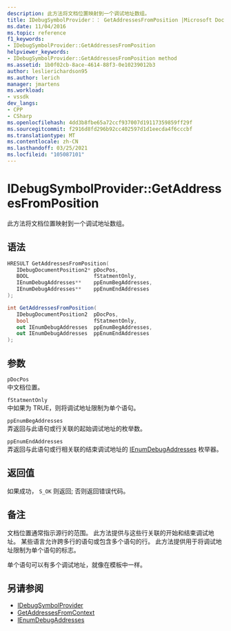 ```yaml
---
description: 此方法将文档位置映射到一个调试地址数组。
title: IDebugSymbolProvider：： GetAddressesFromPosition |Microsoft Docs
ms.date: 11/04/2016
ms.topic: reference
f1_keywords:
- IDebugSymbolProvider::GetAddressesFromPosition
helpviewer_keywords:
- IDebugSymbolProvider::GetAddressesFromPosition method
ms.assetid: 1b0f02cb-8ace-4614-88f3-0e10239012b3
author: leslierichardson95
ms.author: lerich
manager: jmartens
ms.workload:
- vssdk
dev_langs:
- CPP
- CSharp
ms.openlocfilehash: 4dd3b8fbe65a72ccf937007d19117359859ff29f
ms.sourcegitcommit: f2916d8fd296b92cc402597d1d1eecda4f6cccbf
ms.translationtype: MT
ms.contentlocale: zh-CN
ms.lasthandoff: 03/25/2021
ms.locfileid: "105087101"
---
```

# <a name="idebugsymbolprovidergetaddressesfromposition"></a>IDebugSymbolProvider::GetAddressesFromPosition
此方法将文档位置映射到一个调试地址数组。

## <a name="syntax"></a>语法

```cpp
HRESULT GetAddressesFromPosition( 
   IDebugDocumentPosition2* pDocPos,
   BOOL                     fStatmentOnly,
   IEnumDebugAddresses**    ppEnumBegAddresses,
   IEnumDebugAddresses**    ppEnumEndAddresses
);
```

```csharp
int GetAddressesFromPosition( 
   IDebugDocumentPosition2  pDocPos,
   bool                     fStatmentOnly,
   out IEnumDebugAddresses  ppEnumBegAddresses,
   out IEnumDebugAddresses  ppEnumEndAddresses
);
```

## <a name="parameters"></a>参数
`pDocPos`\
中文档位置。

`fStatmentOnly`\
中如果为 TRUE，则将调试地址限制为单个语句。

`ppEnumBegAddresses`\
弄返回与此语句或行关联的起始调试地址的枚举数。

`ppEnumEndAddresses`\
弄返回与此语句或行相关联的结束调试地址的 [IEnumDebugAddresses](../../../extensibility/debugger/reference/ienumdebugaddresses.md) 枚举器。

## <a name="return-value"></a>返回值
 如果成功， `S_OK` 则返回; 否则返回错误代码。

## <a name="remarks"></a>备注
 文档位置通常指示源行的范围。 此方法提供与这些行关联的开始和结束调试地址。 某些语言允许跨多行的语句或包含多个语句的行。 此方法提供用于将调试地址限制为单个语句的标志。

 单个语句可以有多个调试地址，就像在模板中一样。

## <a name="see-also"></a>另请参阅
- [IDebugSymbolProvider](../../../extensibility/debugger/reference/idebugsymbolprovider.md)
- [GetAddressesFromContext](../../../extensibility/debugger/reference/idebugsymbolprovider-getaddressesfromcontext.md)
- [IEnumDebugAddresses](../../../extensibility/debugger/reference/ienumdebugaddresses.md)
